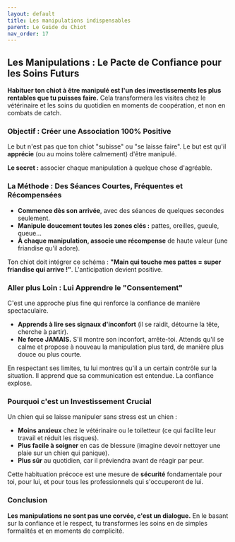 ```yaml
---
layout: default
title: Les manipulations indispensables
parent: Le Guide du Chiot
nav_order: 17
---
```


## **Les Manipulations : Le Pacte de Confiance pour les Soins Futurs**

**Habituer ton chiot à être manipulé est l'un des investissements les plus rentables que tu puisses faire.** Cela transformera les visites chez le vétérinaire et les soins du quotidien en moments de coopération, et non en combats de catch.

### **Objectif : Créer une Association 100% Positive**

Le but n'est pas que ton chiot "subisse" ou "se laisse faire". Le but est qu'il **apprécie** (ou au moins tolère calmement) d'être manipulé.

**Le secret :** associer chaque manipulation à quelque chose d'agréable.

### **La Méthode : Des Séances Courtes, Fréquentes et Récompensées**

- **Commence dès son arrivée**, avec des séances de quelques secondes seulement.
- **Manipule doucement toutes les zones clés :** pattes, oreilles, gueule, queue...
- **À chaque manipulation, associe une récompense** de haute valeur (une friandise qu'il adore).

Ton chiot doit intégrer ce schéma : **"Main qui touche mes pattes = super friandise qui arrive !"**. L'anticipation devient positive.

### **Aller plus Loin : Lui Apprendre le "Consentement"**

C'est une approche plus fine qui renforce la confiance de manière spectaculaire.
- **Apprends à lire ses signaux d'inconfort** (il se raidit, détourne la tête, cherche à partir).
- **Ne force JAMAIS.** S'il montre son inconfort, arrête-toi. Attends qu'il se calme et propose à nouveau la manipulation plus tard, de manière plus douce ou plus courte.

En respectant ses limites, tu lui montres qu'il a un certain contrôle sur la situation. Il apprend que sa communication est entendue. La confiance explose.

### **Pourquoi c'est un Investissement Crucial**

Un chien qui se laisse manipuler sans stress est un chien :
- **Moins anxieux** chez le vétérinaire ou le toiletteur (ce qui facilite leur travail et réduit les risques).
- **Plus facile à soigner** en cas de blessure (imagine devoir nettoyer une plaie sur un chien qui panique).
- **Plus sûr** au quotidien, car il préviendra avant de réagir par peur.

Cette habituation précoce est une mesure de **sécurité** fondamentale pour toi, pour lui, et pour tous les professionnels qui s'occuperont de lui.

### **Conclusion**

**Les manipulations ne sont pas une corvée, c'est un dialogue.** En le basant sur la confiance et le respect, tu transformes les soins en de simples formalités et en moments de complicité. 